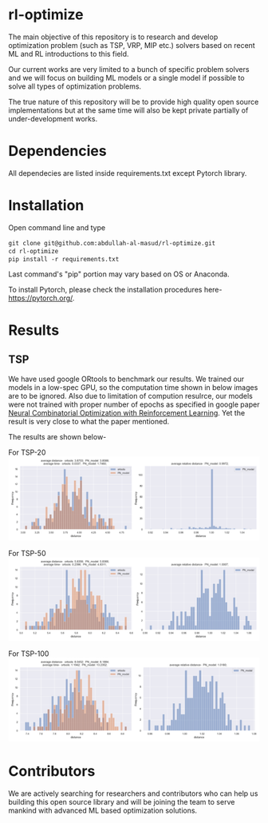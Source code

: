 # rl-optimize

The main objective of this repository is to research and develop optimization problem (such as TSP, VRP, MIP etc.) solvers based on recent ML and RL introductions to this field. 

Our current works are very limited to a bunch of specific problem solvers and we will focus on building ML models or a single model if possible to solve all types of optimization problems.

The true nature of this repository will be to provide high quality open source implementations but at the same time will also be kept private partially of under-development works.


# Dependencies

All dependecies are listed inside requirements.txt except Pytorch library.


# Installation

Open command line and type
```
git clone git@github.com:abdullah-al-masud/rl-optimize.git
cd rl-optimize
pip install -r requirements.txt
```

Last command's "pip" portion may vary based on OS or Anaconda.

To install Pytorch, please check the installation procedures here- https://pytorch.org/.


# Results

## TSP

We have used google ORtools to benchmark our results. We trained our models in a low-spec GPU, so the computation time shown in below images are to be ignored. Also due to limitation of compution resulrce, our models were not trained with proper number of epochs as specified in google paper [Neural Combinatorial Optimization with Reinforcement Learning](https://arxiv.org/abs/1611.09940). Yet the result is very close to what the paper mentioned.

The results are shown below-

For TSP-20
![](results/TSP/score_tsp20.png)

For TSP-50
![](results/TSP/score_tsp50.png)

For TSP-100
![](results/TSP/score_tsp100.png)


# Contributors

We are actively searching for researchers and contributors who can help us building this open source library and will be joining the team to serve mankind with advanced ML based optimization solutions.
